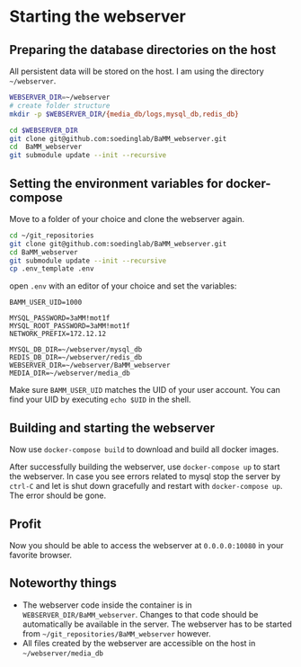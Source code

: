
# Starting the webserver

## Preparing the database directories on the host

All persistent data will be stored on the host. I am using the directory `~/webserver`.

```bash
WEBSERVER_DIR=~/webserver
# create folder structure
mkdir -p $WEBSERVER_DIR/{media_db/logs,mysql_db,redis_db}

cd $WEBSERVER_DIR
git clone git@github.com:soedinglab/BaMM_webserver.git
cd  BaMM_webserver
git submodule update --init --recursive
```

## Setting the environment variables for docker-compose
Move to a folder of your choice and clone the webserver again.

```bash
cd ~/git_repositories
git clone git@github.com:soedinglab/BaMM_webserver.git
cd BaMM_webserver
git submodule update --init --recursive
cp .env_template .env
```

open `.env` with an editor of your choice and set the variables:

```
BAMM_USER_UID=1000

MYSQL_PASSWORD=3aMM!mot1f
MYSQL_ROOT_PASSWORD=3aMM!mot1f
NETWORK_PREFIX=172.12.12

MYSQL_DB_DIR=~/webserver/mysql_db
REDIS_DB_DIR=~/webserver/redis_db
WEBSERVER_DIR=~/webserver/BaMM_webserver
MEDIA_DIR=~/webserver/media_db
```

Make sure `BAMM_USER_UID` matches the UID of your user account. You can find your UID by executing `echo $UID` in the shell.

## Building and starting the webserver
Now use `docker-compose build` to download and build all docker images.

After successfully building the webserver, use `docker-compose up` to start the webserver. In case you see errors related to mysql stop the server by `ctrl-C` and let is shut down gracefully and restart with `docker-compose up`. The error should be gone.

## Profit

Now you should be able to access the webserver at  `0.0.0.0:10080` in your favorite browser.

## Noteworthy things

* The webserver code inside the container is in `WEBSERVER_DIR/BaMM_webserver`. Changes to that code should be automatically be available in the server. The webserver has to be started from `~/git_repositories/BaMM_webserver` however.
* All files created by the webserver are accessible on the host in `~/webserver/media_db`
